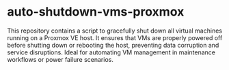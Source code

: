 # auto-shutdown-vms-proxmox
This repository contains a script to gracefully shut down all virtual machines running on a Proxmox VE host. It ensures that VMs are properly powered off before shutting down or rebooting the host, preventing data corruption and service disruptions. Ideal for automating VM management in maintenance workflows or power failure scenarios.
